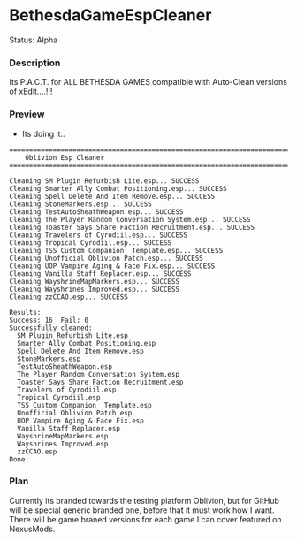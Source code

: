 # BethesdaGameEspCleaner
Status: Alpha

### Description
Its P.A.C.T. for ALL BETHESDA GAMES compatible with Auto-Clean versions of xEdit....!!! 

### Preview
- Its doing it..
```
===============================================================================
    Oblivion Esp Cleaner
===============================================================================

Cleaning SM Plugin Refurbish Lite.esp... SUCCESS
Cleaning Smarter Ally Combat Positioning.esp... SUCCESS
Cleaning Spell Delete And Item Remove.esp... SUCCESS
Cleaning StoneMarkers.esp... SUCCESS
Cleaning TestAutoSheathWeapon.esp... SUCCESS
Cleaning The Player Random Conversation System.esp... SUCCESS
Cleaning Toaster Says Share Faction Recruitment.esp... SUCCESS
Cleaning Travelers of Cyrodiil.esp... SUCCESS
Cleaning Tropical Cyrodiil.esp... SUCCESS
Cleaning TSS Custom Companion  Template.esp... SUCCESS
Cleaning Unofficial Oblivion Patch.esp... SUCCESS
Cleaning UOP Vampire Aging & Face Fix.esp... SUCCESS
Cleaning Vanilla Staff Replacer.esp... SUCCESS
Cleaning WayshrineMapMarkers.esp... SUCCESS
Cleaning Wayshrines Improved.esp... SUCCESS
Cleaning zzCCAO.esp... SUCCESS

Results:
Success: 16  Fail: 0
Successfully cleaned:
  SM Plugin Refurbish Lite.esp
  Smarter Ally Combat Positioning.esp
  Spell Delete And Item Remove.esp
  StoneMarkers.esp
  TestAutoSheathWeapon.esp
  The Player Random Conversation System.esp
  Toaster Says Share Faction Recruitment.esp
  Travelers of Cyrodiil.esp
  Tropical Cyrodiil.esp
  TSS Custom Companion  Template.esp
  Unofficial Oblivion Patch.esp
  UOP Vampire Aging & Face Fix.esp
  Vanilla Staff Replacer.esp
  WayshrineMapMarkers.esp
  Wayshrines Improved.esp
  zzCCAO.esp
Done:
```

### Plan
Currently its branded towards the testing platform Oblivion, but for GitHub will be special generic branded one, before that it must work how I want. There will be game braned versions for each game I can cover featured on NexusMods.

